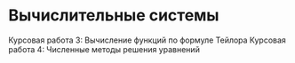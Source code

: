 # Вычислительные системы 
Курсовая работа 3: Вычисление функций по формуле Тейлора
Курсовая работа 4: Численные методы решения уравнений 

